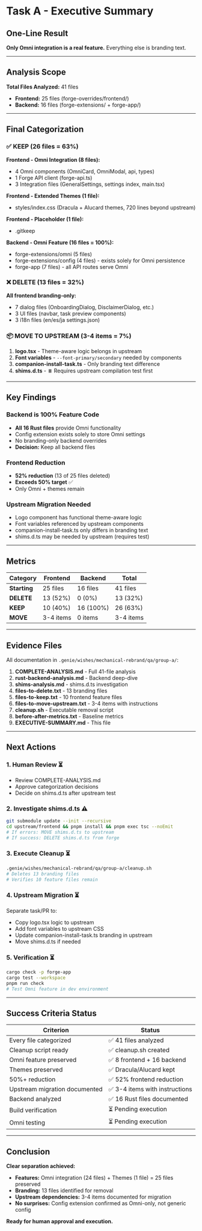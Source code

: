 # Task A - Executive Summary

## One-Line Result

**Only Omni integration is a real feature.** Everything else is branding text.

---

## Analysis Scope

**Total Files Analyzed:** 41 files
- **Frontend:** 25 files (forge-overrides/frontend/)
- **Backend:** 16 files (forge-extensions/ + forge-app/)

---

## Final Categorization

### ✅ KEEP (26 files = 63%)

**Frontend - Omni Integration (8 files):**
- 4 Omni components (OmniCard, OmniModal, api, types)
- 1 Forge API client (forge-api.ts)
- 3 Integration files (GeneralSettings, settings index, main.tsx)

**Frontend - Extended Themes (1 file):**
- styles/index.css (Dracula + Alucard themes, 720 lines beyond upstream)

**Frontend - Placeholder (1 file):**
- .gitkeep

**Backend - Omni Feature (16 files = 100%):**
- forge-extensions/omni (5 files)
- forge-extensions/config (4 files) - exists solely for Omni persistence
- forge-app (7 files) - all API routes serve Omni

### ❌ DELETE (13 files = 32%)

**All frontend branding-only:**
- 7 dialog files (OnboardingDialog, DisclaimerDialog, etc.)
- 3 UI files (navbar, task preview components)
- 3 i18n files (en/es/ja settings.json)

### 📦 MOVE TO UPSTREAM (3-4 items = 7%)

1. **logo.tsx** - Theme-aware logic belongs in upstream
2. **Font variables** - `--font-primary/secondary` needed by components
3. **companion-install-task.ts** - Only branding text difference
4. **shims.d.ts** - ⏸️ Requires upstream compilation test first

---

## Key Findings

### Backend is 100% Feature Code
- **All 16 Rust files** provide Omni functionality
- Config extension exists solely to store Omni settings
- No branding-only backend overrides
- **Decision:** Keep all backend files

### Frontend Reduction
- **52% reduction** (13 of 25 files deleted)
- **Exceeds 50% target** ✅
- Only Omni + themes remain

### Upstream Migration Needed
- Logo component has functional theme-aware logic
- Font variables referenced by upstream components
- companion-install-task.ts only differs in branding text
- shims.d.ts may be needed by upstream (requires test)

---

## Metrics

| Category | Frontend | Backend | Total |
|----------|----------|---------|-------|
| **Starting** | 25 files | 16 files | 41 files |
| **DELETE** | 13 (52%) | 0 (0%) | 13 (32%) |
| **KEEP** | 10 (40%) | 16 (100%) | 26 (63%) |
| **MOVE** | 3-4 items | 0 items | 3-4 items |

---

## Evidence Files

All documentation in `.genie/wishes/mechanical-rebrand/qa/group-a/`:

1. **COMPLETE-ANALYSIS.md** - Full 41-file analysis
2. **rust-backend-analysis.md** - Backend deep-dive
3. **shims-analysis.md** - shims.d.ts investigation
4. **files-to-delete.txt** - 13 branding files
5. **files-to-keep.txt** - 10 frontend feature files
6. **files-to-move-upstream.txt** - 3-4 items with instructions
7. **cleanup.sh** - Executable removal script
8. **before-after-metrics.txt** - Baseline metrics
9. **EXECUTIVE-SUMMARY.md** - This file

---

## Next Actions

### 1. Human Review ⏳
- Review COMPLETE-ANALYSIS.md
- Approve categorization decisions
- Decide on shims.d.ts after upstream test

### 2. Investigate shims.d.ts ⚠️
```bash
git submodule update --init --recursive
cd upstream/frontend && pnpm install && pnpm exec tsc --noEmit
# If errors: MOVE shims.d.ts to upstream
# If success: DELETE shims.d.ts from forge
```

### 3. Execute Cleanup ⏳
```bash
.genie/wishes/mechanical-rebrand/qa/group-a/cleanup.sh
# Deletes 13 branding files
# Verifies 10 feature files remain
```

### 4. Upstream Migration ⏳
Separate task/PR to:
- Copy logo.tsx logic to upstream
- Add font variables to upstream CSS
- Update companion-install-task.ts branding in upstream
- Move shims.d.ts if needed

### 5. Verification ⏳
```bash
cargo check -p forge-app
cargo test --workspace
pnpm run check
# Test Omni feature in dev environment
```

---

## Success Criteria Status

| Criterion | Status |
|-----------|--------|
| Every file categorized | ✅ 41 files analyzed |
| Cleanup script ready | ✅ cleanup.sh created |
| Omni feature preserved | ✅ 8 frontend + 16 backend |
| Themes preserved | ✅ Dracula/Alucard kept |
| 50%+ reduction | ✅ 52% frontend reduction |
| Upstream migration documented | ✅ 3-4 items with instructions |
| Backend analyzed | ✅ 16 Rust files documented |
| Build verification | ⏳ Pending execution |
| Omni testing | ⏳ Pending execution |

---

## Conclusion

**Clear separation achieved:**
- **Features:** Omni integration (24 files) + Themes (1 file) = 25 files preserved
- **Branding:** 13 files identified for removal
- **Upstream dependencies:** 3-4 items documented for migration
- **No surprises:** Config extension confirmed as Omni-only, not generic config

**Ready for human approval and execution.**
